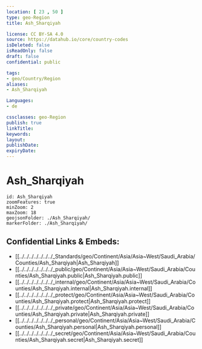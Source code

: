 ```yaml
---
location: [ 23 , 50 ] 
type: geo-Region
title: Ash_Sharqiyah

license: CC BY-SA 4.0
source: https://datahub.io/core/country-codes
isDeleted: false
isReadOnly: false
draft: false
confidential: public

tags:
- geo/Country/Region
aliases:
- Ash_Sharqiyah

Languages:
- de

cssclasses: geo-Region
publish: true
linkTitle: 
keywords: 
layout: 
publishDate: 
expiryDate: 
---
```


# Ash_Sharqiyah

```leaflet
id: Ash_Sharqiyah
zoomFeatures: true 
minZoom: 2 
maxZoom: 18
geojsonFolder: ./Ash_Sharqiyah/
markerFolder: ./Ash_Sharqiyah/
```


## Confidential Links & Embeds: 
- [[../../../../../../../_Standards/geo/Continent/Asia/Asia~West/Saudi_Arabia/Counties/Ash_Sharqiyah|Ash_Sharqiyah]] 
- [[../../../../../../../_public/geo/Continent/Asia/Asia~West/Saudi_Arabia/Counties/Ash_Sharqiyah.public|Ash_Sharqiyah.public]] 
- [[../../../../../../../_internal/geo/Continent/Asia/Asia~West/Saudi_Arabia/Counties/Ash_Sharqiyah.internal|Ash_Sharqiyah.internal]] 
- [[../../../../../../../_protect/geo/Continent/Asia/Asia~West/Saudi_Arabia/Counties/Ash_Sharqiyah.protect|Ash_Sharqiyah.protect]] 
- [[../../../../../../../_private/geo/Continent/Asia/Asia~West/Saudi_Arabia/Counties/Ash_Sharqiyah.private|Ash_Sharqiyah.private]] 
- [[../../../../../../../_personal/geo/Continent/Asia/Asia~West/Saudi_Arabia/Counties/Ash_Sharqiyah.personal|Ash_Sharqiyah.personal]] 
- [[../../../../../../../_secret/geo/Continent/Asia/Asia~West/Saudi_Arabia/Counties/Ash_Sharqiyah.secret|Ash_Sharqiyah.secret]] 

